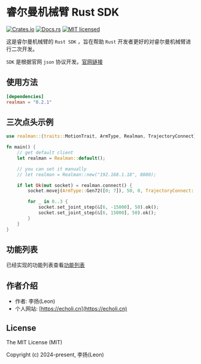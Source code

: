 # 睿尔曼机械臂 Rust SDK

[![Crates.io][crates-badge]][crates-url]
[![Docs.rs][doc-badge]][doc-url]
[![MIT licensed][mit-badge]][mit-url]

[crates-badge]: https://img.shields.io/badge/crates-0.2.1-yellow
[crates-url]: https://crates.io/crates/realman
[doc-badge]: https://img.shields.io/badge/doc-latest-blue
[doc-url]: https://docs.rs/realman
[mit-badge]: https://img.shields.io/badge/license-MIT-blue.svg
[mit-url]: https://opensource.org/licenses/MIT

这是睿尔曼机械臂的 `Rust SDK` ，旨在帮助 `Rust` 开发者更好的对睿尔曼机械臂进行二次开发。

`SDK` 是根据官网 `json` 协议开发。[官网链接](https://develop.realman-robotics.com/robot/json/getStartedJson.html)

## 使用方法

```toml
[dependencies]
realman = "0.2.1"
```

## 三次点头示例

```rust
use realman::{traits::MotionTrait, ArmType, Realman, TrajectoryConnect};

fn main() {
    // get default client
    let realman = Realman::default();

    // you can set it manually
    // let realman = Realman::new("192.168.1.18", 8080);

    if let Ok(mut socket) = realman.connect() {
        socket.movej(ArmType::Gen72([0; 7]), 50, 0, TrajectoryConnect::Now).ok();

        for _ in 0..3 {
            socket.set_joint_step(&[6, -15000], 50).ok();
            socket.set_joint_step(&[6, 15000], 50).ok();
        }
    }
}
```

## 功能列表

已经实现的功能列表查看[功能列表](./function.md)

## 作者介绍

* 作者: 李扬(Leon)
* 个人网站: [https://echoli.cn](https://echoli.cn)

## License

The MIT License (MIT)

Copyright (c) 2024-present, 李扬(Leon)
